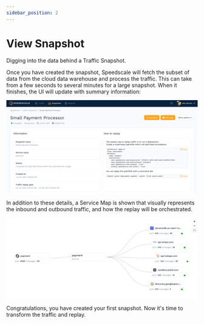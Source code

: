 ```yaml
---
sidebar_position: 2
---
```


# View Snapshot

Digging into the data behind a Traffic Snapshot.

Once you have created the snapshot, Speedscale will fetch the subset of data from the cloud data warehouse and process the traffic. This can take from a few seconds to several minutes for a large snapshot. When it finishes, the UI will update with summary information:

![Snapshot](./screen-shot-2021-08-13-at-11.18.10-am.png)

In addition to these details, a Service Map is shown that visually represents the inbound and outbound traffic, and how the replay will be orchestrated.

![Service Map](../../select-service-map.png)

Congratulations, you have created your first snapshot. Now it's time to transform the traffic and replay.
